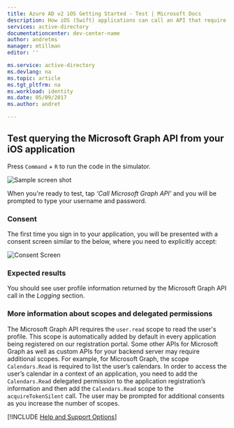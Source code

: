 ```yaml
---
title: Azure AD v2 iOS Getting Started - Test | Microsoft Docs
description: How iOS (Swift) applications can call an API that require access tokens by Azure Active Directory v2 endpoint
services: active-directory
documentationcenter: dev-center-name
author: andretms
manager: mtillman
editor: ''

ms.service: active-directory
ms.devlang: na
ms.topic: article
ms.tgt_pltfrm: na
ms.workload: identity
ms.date: 05/09/2017
ms.author: andret

---
```

## Test querying the Microsoft Graph API from your iOS application

Press `Command` + `R` to run the code in the simulator.

![Sample screen shot](media/active-directory-mobileanddesktopapp-ios-test/iostestscreenshot.png)

When you're ready to test, tap *‘Call Microsoft Graph API’* and you will be prompted to type your username and password.

### Consent
The first time you sign in to your application, you will be presented with a consent screen similar to the below, where you need to explicitly accept:

![Consent Screen](media/active-directory-mobileanddesktopapp-ios-test/iosconsentscreen.png)

### Expected results
You should see user profile information returned by the Microsoft Graph API call in the *Logging* section.

<!--start-collapse-->
### More information about scopes and delegated permissions

The Microsoft Graph API requires the `user.read` scope to read the user's profile. This scope is automatically added by default in every application being registered on our registration portal. Some other APIs for Microsoft Graph as well as custom APIs for your backend server may require additional scopes. For example, for Microsoft Graph, the scope `Calendars.Read` is required to list the user’s calendars. In order to access the user’s calendar in a context of an application, you need to add the `Calendars.Read` delegated permission to the application registration’s information and then add the `Calendars.Read` scope to the `acquireTokenSilent` call. The user may be prompted for additional consents as you increase the number of scopes.

<!--end-collapse-->

[!INCLUDE  [Help and Support Options](../../../../includes/active-directory-develop-help-support-include.md)]